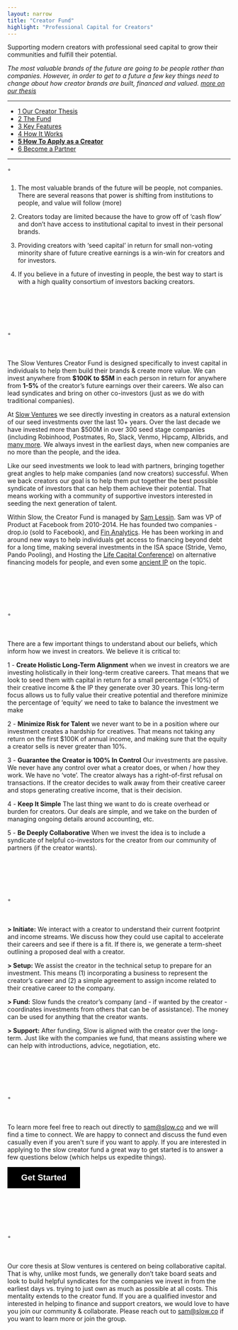 ```yaml
---
layout: narrow
title: "Creator Fund"
highlight: "Professional Capital for Creators"
---
```


Supporting modern creators with professional seed capital to grow their communities and fulfill their potential.

*The most valuable brands of the future are going to be people rather than companies.  However, in order to get to a future a few key things need to change about how creator brands are built, financed and valued. [more on our thesis](https://creatorfund.co/thesis)*

<hr>

<ul>
  <li><a href="#ts">1 Our Creator Thesis</a></li>
  <li><a href="#fu">2 The Fund</a></li>
  <li><a href="#kf">3 Key Features</a></li>  
  <li><a href="#how">4 How It Works</a></li>  
  <li><b><a href="#apply">5 How To Apply as a Creator</a></b></li>
  <li><a href="#co">6 Become a Partner</a></li>
</ul>

<hr>

<p id="ts" style="margin-top: 10px; margin-bottom: 25px;">◦</p>

1) The most valuable brands of the future will be people, not companies.  There are several reasons that power is shifting from institutions to people, and value will follow (more)

2) Creators today are limited because the have to grow off of ‘cash flow’ and don’t have access to institutional capital to invest in their personal brands.

3) Providing creators with ‘seed capital’ in return for small non-voting minority share of future creative earnings is a win-win for creators and for investors. 

4) If you believe in a future of investing in people, the best way to start is with a high quality consortium of investors backing creators. 

<p id="fu" style="margin-top: 100px; margin-bottom: 50px;">◦</p>

The Slow Ventures Creator Fund is designed specifically to invest capital in individuals to help them build their brands & create more value.  We can invest anywhere from **$100K to $5M** in each person in return for anywhere from **1-5%** of the creator’s future earnings over their careers.  We also can lead syndicates and bring on other co-investors (just as we do with traditional companies).

At [Slow Ventures](http://www.slow.co) we see directly investing in creators as a natural extension of our seed investments over the last 10+ years.  Over the last decade we have invested more than $500M in over 300 seed stage companies (including Robinhood, Postmates, Ro, Slack, Venmo, Hipcamp, Allbrids, and [many more](http://main.slow.co/about/).  We always invest in the earliest days, when new companies are no more than the people, and the idea.

Like our seed investments we look to lead with partners, bringing together great angles to help make companies (and now creators) successful.  When we back creators our goal is to help them put together the best possible syndicate of investors that can help them achieve their potential.  That means working with a community of supportive investors interested in seeding the next generation of talent.

Within Slow, the Creator Fund is managed by [Sam Lessin](https://www.twitter.com/lessin).  Sam was VP of Product at Facebook from 2010-2014.  He has founded two companies - drop.io (sold to Facebook), and [Fin Analytics](https://www.fin.com).  He has been working in and around new ways to help individuals get access to financing beyond debt for a long time, making several investments in the ISA space (Stride, Vemo, Pando Pooling), and Hosting the [Life Capital Conference](http://www.lifecapital.com/)) on alternative financing models for people, and even some [ancient IP](https://patents.google.com/patent/US20020133445A1/en?oq=samuel+lessin+marketplace) on the topic. 

<p id="kf" style="margin-top: 100px; margin-bottom: 50px;">◦</p>

There are a few important things to understand about our beliefs, which inform how we invest in creators.  We believe it is critical to:

1 - <b>Create Holistic Long-Term Alignment</b>  when we invest in creators we are investing holistically in their long-term creative careers.  That means that we look to seed them with capital in return for a small percentage (<10%) of their creative income & the IP they generate over 30 years.  This long-term focus allows us to fully value their creative potential and therefore minimize the percentage of ‘equity’ we need to take to balance the investment we make

2 - <b>Minimize Risk for Talent</b> we never want to be in a position where our investment creates a hardship for creatives.  That means not taking any return on the first $100K of annual income, and making sure that the equity a creator sells is never greater than 10%.  

3 - <b>Guarantee the Creator is 100% In Control</b> Our investments are passive. We never have any control over what a creator does, or when / how they work.  We have no ‘vote’.  The creator always has a right-of-first refusal on transactions. If the creator decides to walk away from their creative career and stops generating creative income, that is their decision.

4 - <b>Keep It Simple</b> The last thing we want to do is create overhead or burden for creators.  Our deals are simple, and we take on the burden of managing ongoing details around accounting, etc.  

5 - <b>Be Deeply Collaborative</b> When we invest the idea is to include a syndicate of helpful co-investors for the creator from our community of partners (if the creator wants).


<p id="how" style="margin-top: 100px; margin-bottom: 50px;">◦</p>

<b>> Initiate:</b> We interact with a creator to understand their current footprint and income streams.  We discuss how they could use capital to accelerate their careers and see if there is a fit.  If there is, we generate a term-sheet outlining a proposed deal with a creator.

<b>> Setup:</b> We assist the creator in the technical setup to prepare for an investment.  This means (1) incorporating a business to represent the creator’s career and (2) a simple agreement to assign income related to their creative career to the company.  

<b>> Fund:</b> Slow funds the creator’s company (and - if wanted by the creator - coordinates investments from others that can be of assistance).  The money can be used for anything that the creator wants.

<b>> Support:</b> After funding, Slow is aligned with the creator over the long-term.  Just like with the companies we fund, that means assisting where we can help with introductions, advice, negotiation, etc. 



<p id="apply" style="margin-top: 100px; margin-bottom: 50px;">◦</p>

To learn more feel free to reach out directly to <a href="mailto:sam@slow.co">sam@slow.co</a> and we will find a time to connect.  We are happy to connect and discuss the fund even casually even if you aren't sure if you want to apply.  If you are interested in applying to the slow creator fund a great way to get started is to answer a few questions below (which helps us expedite things).  

<a class="typeform-share button" href="https://form.typeform.com/to/CxMqlcJf?typeform-medium=embed-snippet" data-mode="popup" style="display:inline-block;text-decoration:none;background-color:#000000;color:white;cursor:pointer;font-family:Helvetica,Arial,sans-serif;font-size:19px;line-height:47.5px;text-align:center;margin:0;height:47.5px;padding:0px 31px;border-radius:0px;max-width:100%;white-space:nowrap;overflow:hidden;text-overflow:ellipsis;font-weight:bold;-webkit-font-smoothing:antialiased;-moz-osx-font-smoothing:grayscale;" data-size="100" target="_blank">Get Started </a> <script> (function() { var qs,js,q,s,d=document, gi=d.getElementById, ce=d.createElement, gt=d.getElementsByTagName, id="typef_orm_share", b="https://embed.typeform.com/"; if(!gi.call(d,id)){ js=ce.call(d,"script"); js.id=id; js.src=b+"embed.js"; q=gt.call(d,"script")[0]; q.parentNode.insertBefore(js,q) } })() </script>



<p id="co" style="margin-top: 100px; margin-bottom: 50px;" >◦</p>

Our core thesis at Slow ventures is centered on being collaborative capital.  That is why, unlike most funds, we generally don’t take board seats and look to build helpful syndicates for the companies we invest in from the earliest days vs. trying to just own as much as possible at all costs.  This mentality extends to the creator fund.  If you are a qualified investor and interested in helping to finance and support creators, we would love to have you join our community & collaborate.  Please reach out to <a href="mailto:sam@slow.co">sam@slow.co</a> if you want to learn more or join the group.

<p style="margin-bottom: 1000px;"></p>







